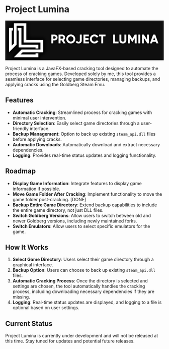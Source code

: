 # Project Lumina

![Project Lumina Banner](https://raw.githubusercontent.com/frxctura/Project-Lumina/main/repo/ProjectLuminaBanner.png)

Project Lumina is a JavaFX-based cracking tool designed to automate the process of cracking games. Developed solely by me, this tool provides a seamless interface for selecting game directories, managing backups, and applying cracks using the Goldberg Steam Emu.

## Features
- **Automatic Cracking**: Streamlined process for cracking games with minimal user intervention.
- **Directory Selection**: Easily select game directories through a user-friendly interface.
- **Backup Management**: Option to back up existing `steam_api.dll` files before applying cracks.
- **Automatic Downloads**: Automatically download and extract necessary dependencies.
- **Logging**: Provides real-time status updates and logging functionality.

## Roadmap
- **Display Game Information**: Integrate features to display game information if possible.
- **Move Game Folder After Cracking**: Implement functionality to move the game folder post-cracking. [DONE]
- **Backup Entire Game Directory**: Extend backup capabilities to include the entire game directory, not just DLL files.
- **Switch Goldberg Versions**: Allow users to switch between old and newer Goldberg versions, including newly maintained forks.
- **Switch Emulators**: Allow users to select specific emulators for the game.

## How It Works
1. **Select Game Directory**: Users select their game directory through a graphical interface.
2. **Backup Option**: Users can choose to back up existing `steam_api.dll` files.
3. **Automatic Cracking Process**: Once the directory is selected and settings are chosen, the tool automatically handles the cracking process, including downloading necessary dependencies if they are missing.
4. **Logging**: Real-time status updates are displayed, and logging to a file is optional based on user settings.

## Current Status
Project Lumina is currently under development and will not be released at this time. Stay tuned for updates and potential future releases.
